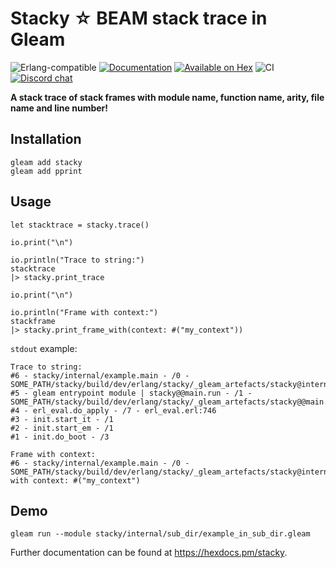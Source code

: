 # Stacky ☆ BEAM stack trace in Gleam

![Erlang-compatible](https://img.shields.io/badge/target-erlang-b83998)
<a href="https://hexdocs.pm/stacky"><img src="https://img.shields.io/badge/hex-docs-ffaff3" alt="Documentation" /></a>
<a href="https://hex.pm/packages/stacky"><img src="https://img.shields.io/hexpm/v/stacky" alt="Available on Hex" /></a>
![CI](https://github.com/inoas/stacky/actions/workflows/test.yml/badge.svg?branch=main)
<a href="https://discord.gg/Fm8Pwmy"><img src="https://img.shields.io/discord/768594524158427167?color=blue" alt="Discord chat"></a>

**A stack trace of stack frames with module name, function name, arity, file name and line number!**

## Installation

```shell
gleam add stacky
gleam add pprint
```

## Usage

```gleam
let stacktrace = stacky.trace()

io.print("\n")

io.println("Trace to string:")
stacktrace
|> stacky.print_trace

io.print("\n")

io.println("Frame with context:")
stackframe
|> stacky.print_frame_with(context: #("my_context"))
```

`stdout` example:

```plaintext
Trace to string:
#6 - stacky/internal/example.main - /0 - SOME_PATH/stacky/build/dev/erlang/stacky/_gleam_artefacts/stacky@internal@example.erl:8
#5 - gleam entrypoint module | stacky@@main.run - /1 - SOME_PATH/stacky/build/dev/erlang/stacky/_gleam_artefacts/stacky@@main.erl:11
#4 - erl_eval.do_apply - /7 - erl_eval.erl:746
#3 - init.start_it - /1
#2 - init.start_em - /1
#1 - init.do_boot - /3

Frame with context:
#6 - stacky/internal/example.main - /0 - SOME_PATH/stacky/build/dev/erlang/stacky/_gleam_artefacts/stacky@internal@example.erl:8
with context: #("my_context")
```

## Demo

```shell
gleam run --module stacky/internal/sub_dir/example_in_sub_dir.gleam
```

Further documentation can be found at <https://hexdocs.pm/stacky>.
